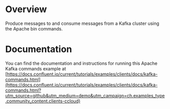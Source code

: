 # Overview

Produce messages to and consume messages from a Kafka cluster using the Apache bin commands.

# Documentation

You can find the documentation and instructions for running this Apache Kafka commands example at [https://docs.confluent.io/current/tutorials/examples/clients/docs/kafka-commands.html](https://docs.confluent.io/current/tutorials/examples/clients/docs/kafka-commands.html?utm_source=github&utm_medium=demo&utm_campaign=ch.examples_type.community_content.clients-ccloud)
